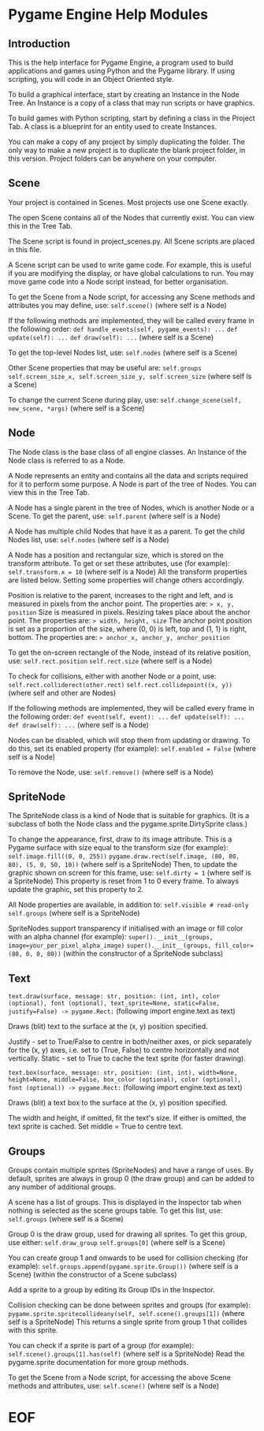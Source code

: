 # Pygame Engine Help Modules
## Introduction
This is the help interface for Pygame Engine, a program used to build applications and games using Python and the Pygame library. If using scripting, you will code in an Object Oriented style.

To build a graphical interface, start by creating an Instance in the Node Tree. An Instance is a copy of a class that may run scripts or have graphics.

To build games with Python scripting, start by defining a class in the Project Tab. A class is a blueprint for an entity used to create Instances.


You can make a copy of any project by simply duplicating the folder.
The only way to make a new project is to duplicate the blank project folder, in this version. Project folders can be anywhere on your computer.

## Scene
Your project is contained in Scenes. Most projects use one Scene exactly.

The open Scene contains all of the Nodes that currently exist. You can view this in the Tree Tab.

The Scene script is found in project_scenes.py. All Scene scripts are placed in this file.

A Scene script can be used to write game code. For example, this is useful if you are modifying the display, or have global calculations to run. You may move game code into a Node script instead, for better organisation.

To get the Scene from a Node script, for accessing any Scene methods and attributes you may define, use:
`self.scene()`
(where self is a Node)

If the following methods are implemented, they will be called every frame in the following order:
`def handle_events(self, pygame_events): ...`
`def update(self): ...`
`def draw(self): ...`
(where self is a Scene)

To get the top-level Nodes list, use:
`self.nodes`
(where self is a Scene)

Other Scene properties that may be useful are:
`self.groups`
`self.screen_size_x, self.screen_size_y, self.screen_size`
(where self is a Scene)

To change the current Scene during play, use:
`self.change_scene(self, new_scene, *args)`
(where self is a Scene)

## Node
The Node class is the base class of all engine classes. An Instance of the Node class is referred to as a Node.

A Node represents an entity and contains all the data and scripts required for it to perform some purpose. A Node is part of the tree of Nodes. You can view this in the Tree Tab.

A Node has a single parent in the tree of Nodes, which is another Node or a Scene. To get the parent, use:
`self.parent`
(where self is a Node)

A Node has multiple child Nodes that have it as a parent. To get the child Nodes list, use:
`self.nodes`
(where self is a Node)

A Node has a position and rectangular size, which is stored on the transform attribute. To get or set these attributes, use (for example):
`self.transform.x = 10`
(where self is a Node)
All the transform properties are listed below. Setting some properties will change others accordingly.

Position is relative to the parent, increases to the right and left, and is measured in pixels from the anchor point. The properties are:
`> x, y, position`
Size is measured in pixels. Resizing takes place about the anchor point. The properties are:
`> width, height, size`
The anchor point position is set as a proportion of the size, where (0, 0) is left, top and (1, 1) is right, bottom. The properties are:
`> anchor_x, anchor_y, anchor_position`

To get the on-screen rectangle of the Node, instead of its relative position, use:
`self.rect.position`
`self.rect.size`
(where self is a Node)

To check for collisions, either with another Node or a point, use:
`self.rect.colliderect(other.rect)`
`self.rect.collidepoint((x, y))`
(where self and other are Nodes)

If the following methods are implemented, they will be called every frame in the following order:
`def event(self, event): ...`
`def update(self): ...`
`def draw(self): ...`
(where self is a Node)

Nodes can be disabled, which will stop them from updating or drawing. To do this, set its enabled property (for example):
`self.enabled = False`
(where self is a Node)

To remove the Node, use:
`self.remove()`
(where self is a Node)

## SpriteNode
The SpriteNode class is a kind of Node that is suitable for graphics. (It is a subclass of both the Node class and the pygame.sprite.DirtySprite class.)

To change the appearance, first, draw to its image attribute. This is a Pygame surface with size equal to the transform size (for example):
`self.image.fill((0, 0, 255))`
`pygame.draw.rect(self.image, (80, 80, 80), (5, 0, 50, 10))`
(where self is a SpriteNode)
Then, to update the graphic shown on screen for this frame, use:
`self.dirty = 1`
(where self is a SpriteNode)
This property is reset from 1 to 0 every frame. To always update the graphic, set this property to 2.

All Node properties are available, in addition to:
`self.visible # read-only`
`self.groups`
(where self is a SpriteNode)

SpriteNodes support transparency if initialised with an image or fill color with an alpha channel (for example):
`super().__init__(groups, image=your_per_pixel_alpha_image)`
`super().__init__(groups, fill_color=(80, 0, 0, 80))`
(within the constructor of a SpriteNode subclass)

## Text
`text.draw(surface, message: str, position: (int, int), color (optional), font (optional), text_sprite=None, static=False, justify=False) -> pygame.Rect:`
(following import engine.text as text)

Draws (blit) text to the surface at the (x, y) position specified.

Justify - set to True/False to centre in both/neither axes, or pick separately for the (x, y) axes, i.e. set to (True, False) to centre horizontally and not vertically.
Static - set to True to cache the text sprite (for faster drawing).

`text.box(surface, message: str, position: (int, int), width=None, height=None, middle=False, box_color (optional), color (optional), font (optional)) -> pygame.Rect:`
(following import engine.text as text)

Draws (blit) a text box to the surface at the (x, y) position specified.

The width and height, if omitted, fit the text's size. If either is omitted, the text sprite is cached. Set middle = True to centre text.

## Groups
Groups contain multiple sprites (SpriteNodes) and have a range of uses. By default, sprites are always in group 0 (the draw group) and can be added to any number of additional groups.

A scene has a list of groups. This is displayed in the Inspector tab when nothing is selected as the scene groups table. To get this list, use:
`self.groups`
(where self is a Scene)

Group 0 is the draw group, used for drawing all sprites. To get this group, use either:
`self.draw_group`
`self.groups[0]`
(where self is a Scene)

You can create group 1 and onwards to be used for collision checking (for example):
`self.groups.append(pygame.sprite.Group())`
(where self is a Scene)
(within the constructor of a Scene subclass)

Add a sprite to a group by editing its Group IDs in the Inspector.

Collision checking can be done between sprites and groups (for example):
`pygame.sprite.spritecollideany(self, self.scene().groups[1])`
(where self is a SpriteNode)
This returns a single sprite from group 1 that collides with this sprite.

You can check if a sprite is part of a group (for example):
`self.scene().groups[1].has(self)`
(where self is a SpriteNode)
Read the pygame.sprite documentation for more group methods.

To get the Scene from a Node script, for accessing the above Scene methods and attributes, use:
`self.scene()`
(where self is a Node)

# EOF
